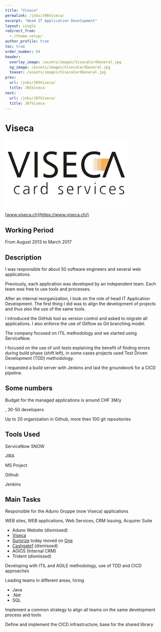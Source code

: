 ```yaml
---
title: "Viseca"
permalink: /jobs/J06Viseca/
excerpt: "Head IT Application Development"
layout: single
redirect_from:
  - /theme-setup/
author_profile: true
toc: true
order_number: 94
header:
  overlay_image: /assets/images/VisecaCardGeneral.jpg
  og_image: /assets/images/VisecaCardGeneral.jpg
  teaser: /assets/images/VisecaCardGeneral.jpg
prev:
  url: /jobs/J05Viseca/
  title: J05Viseca
next:
  url: /jobs/J07Viseca/
  title: J07Viseca
---
```

# Viseca

![Viseca](/assets/images/L_VIS_MCV_A4_4f_rgb_1707.png)

[www.viseca.ch](https://www.viseca.ch/)

## Working Period
From August 2013 to March 2017

## Description
I was responsible for about 50 software engineers and several web applications.

Previously, each application was developed by an independent team.
Each team was free to use tools and processes.

After an internal reorganization, I took on the role of head IT Application Development.
The first thing I did was to align the development of projects and thus also the use of the same tools.

I introduced the GitHub tool as version control and asked to migrate all applications.
I also enforce the use of Gitflow as Git branching model.

The company focused on ITIL methodology and we started using ServiceNow.

I focused on the use of unit tests explaining the benefit of finding errors during build phase (shift left), in some cases projects used Test Driven Development (TDD) methodology.

I requested a build server with Jenkins and laid the groundwork for a CICD pipeline.

## Some numbers
Budget for the managed applications is around CHF 3M/y

, 30-50 developers

Up to 20 organization in Github, more then 100 git repositories 

## Tools Used
ServiceNow SNOW

JIRA

MS Project

Github

Jenkins

## Main Tasks
Responsible for the Aduno Gruppe (now Viseca) applications

WEB sites, WEB applications, Web Services, CRM Issuing, Acquirer Suite
- Aduno Website (dismissed)
- [Viseca](https://www.viseca.ch)
- [Surprize](https://one-digitalservice.ch/public/en/surprize) today moved on [One](https://one-digitalservice.ch/)
- [Cashgate1](https://www.cashgate.ch/) (dismissed)
- AGIOS (Internal CRM)
- Trident (dismissed)

Developing with ITIL and AGILE methodology, use of TDD and CICD approaches

Leading teams in different areas, hiring
- Java
- .Net
- SQL

Implement a common strategy to align all teams on the same development process and tools 

Define and implement the CICD infrastructure, base for the shared library